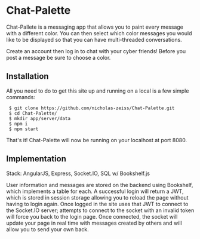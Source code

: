 # Chat-Palette

Chat-Pallete is a messaging app that allows you to paint every message with a different color. You can then select which color messages you would like to be displayed so that you can have multi-threaded conversations.

Create an account then log in to chat with your cyber friends! Before you post a message be sure to choose a color.


## Installation

All you need to do to get this site up and running on a local is a few simple commands:
```
 $ git clone https://github.com/nicholas-zeiss/Chat-Palette.git
 $ cd Chat-Palette/
 $ mkdir app/server/data
 $ npm i
 $ npm start
```
That's it! Chat-Palette will now be running on your localhost at port 8080.


## Implementation

Stack: AngularJS, Express, Socket.IO, SQL w/ Bookshelf.js

User information and messages are stored on the backend using Bookshelf, which implements a table for each. A successful login will return a JWT, which is stored in session storage allowing you to reload the page without having to login again. Once logged in the site uses that JWT to connect to the Socket.IO server; attempts to connect to the socket with an invalid token will force you back to the login page. Once connected, the socket will update your page in real time with messages created by others and will allow you to send your own back.
